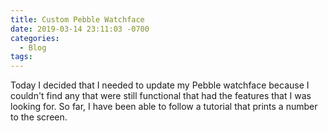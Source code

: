 ```yaml
---
title: Custom Pebble Watchface
date: 2019-03-14 23:11:03 -0700
categories:
  - Blog
tags:
---
```


Today I decided that I needed to update my Pebble watchface because I couldn't find any that were still functional that had the features that I was looking for. So far, I have been able to follow a tutorial that prints a number to the screen. 